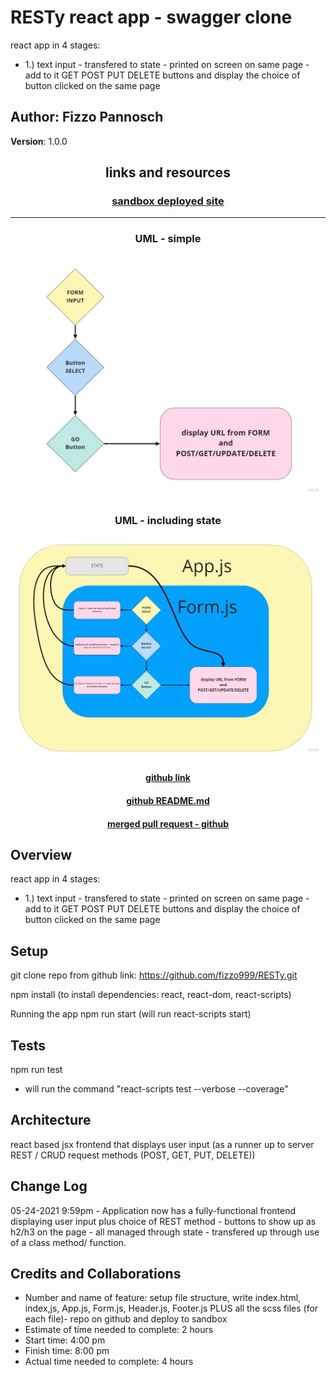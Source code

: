 # RESTy react app - swagger clone

react app in 4 stages:

- 1.) text input - transfered to state - printed on screen on same page - add to it GET POST PUT DELETE buttons and display the choice of button clicked on the same page

## Author: Fizzo Pannosch

**Version**: 1.0.0

<!-- (increment the patch/fix version number if you make more commits past your first submission) -->

## <center> links and resources </center>

### <center> [sandbox deployed site](https://codesandbox.io/s/festive-leaf-t0stu) </center>

<hr>

### <center> UML - simple </center>

![UML - simple](public/assets/RESTy-1-UML.jpg)

### <center> UML - including state </center>

![UML - including state](public/assets/RESTy-2-UML.jpg)

#### <center> [github link](https://github.com/fizzo999/RESTy) </center>

#### <center> [github README.md](https://github.com/fizzo999/RESTy/blob/main/README.md) </center>

#### <center> [merged pull request - github](https://github.com/fizzo999/auth-api/pull/2) </center>

<!-- ## <center> UML DIAGRAM </center>

![web request response cycle diagram 001](./src/assets/1693signup-UMI.PNG)
![web request response cycle diagram 002](./src/assets/1692signin-UMI.PNG)
![web request response cycle diagram 003](./src/assets/1691users-UMI.PNG) -->

## Overview

react app in 4 stages:

- 1.) text input - transfered to state - printed on screen on same page - add to it GET POST PUT DELETE buttons and display the choice of button clicked on the same page

## Setup

git clone repo from github link:
https://github.com/fizzo999/RESTy.git

npm install
(to install dependencies: react, react-dom, react-scripts)

Running the app
npm run start (will run react-scripts start)

## Tests

npm run test

- will run the command "react-scripts test --verbose --coverage"

## Architecture

react based jsx frontend that displays user input (as a runner up to server REST / CRUD request methods (POST, GET, PUT, DELETE))

<!-- tests performed with jest and supertest -->

## Change Log

05-24-2021 9:59pm - Application now has a fully-functional frontend displaying user input plus choice of REST method - buttons to show up as h2/h3 on the page - all managed through state - transfered up through use of a class method/ function.

## Credits and Collaborations

- Number and name of feature: setup file structure, write index.html, index,js, App.js, Form.js, Header.js, Footer.js PLUS all the scss files (for each file)- repo on github and deploy to sandbox
- Estimate of time needed to complete: 2 hours
- Start time: 4:00 pm
- Finish time: 8:00 pm
- Actual time needed to complete: 4 hours
